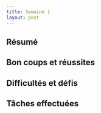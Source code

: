 ```yaml
---
title: Semaine 1
layout: post
---
```


## Résumé

## Bon coups et réussites

## Difficultés et défis

## Tâches effectuées
